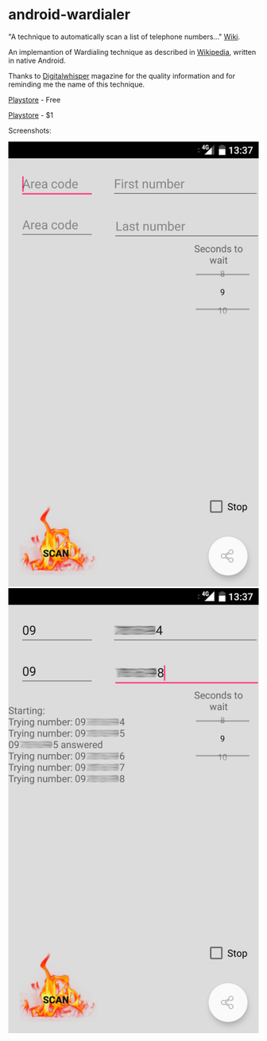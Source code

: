 # android-wardialer
"A technique to automatically scan a list of telephone numbers..." [Wiki](https://wikipedia.org/wiki/War_dialing).

An implemantion of Wardialing technique as described in [Wikipedia](https://wikipedia.org/wiki/War_dialing), written in native Android.

Thanks to [Digitalwhisper](https://www.digitalwhisper.co.il) magazine for the quality information and for reminding me the name of this technique.

[Playstore](https://play.google.com/store/apps/details?id=com.bergereden.wardialerfree) - Free

[Playstore](https://play.google.com/store/apps/details?id=com.tiger.wardialer) - $1

Screenshots:

![alt text](Screenshot_20170603-1337.png)
![alt text](Screenshot_Blurred.png)
